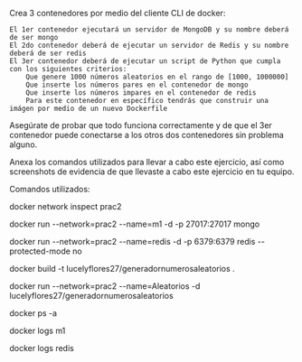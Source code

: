 Crea 3 contenedores por medio del cliente CLI de docker:

    El 1er contenedor ejecutará un servidor de MongoDB y su nombre deberá de ser mongo
    El 2do contenedor deberá de ejecutar un servidor de Redis y su nombre deberá de ser redis
    El 3er contenedor deberá de ejecutar un script de Python que cumpla con los siguientes criterios:
        Que genere 1000 números aleatorios en el rango de [1000, 1000000]
        Que inserte los números pares en el contenedor de mongo
        Que inserte los números impares en el contenedor de redis
        Para este contenedor en específico tendrás que construir una imágen por medio de un nuevo Dockerfile

Asegúrate de probar que todo funciona correctamente y de que el 3er contenedor puede conectarse a los otros dos contenedores sin problema alguno.

Anexa los comandos utilizados para llevar a cabo este ejercicio, así como screenshots de evidencia de que llevaste a cabo este ejercicio en tu equipo.

Comandos utilizados:

docker network inspect prac2

docker run --network=prac2 --name=m1 -d -p 27017:27017 mongo

docker run --network=prac2 --name=redis -d -p 6379:6379 redis --protected-mode no

docker build -t lucelyflores27/generadornumerosaleatorios .

docker run --network=prac2 --name=Aleatorios -d lucelyflores27/generadornumerosaleatorios

docker ps -a

docker logs m1

docker logs redis